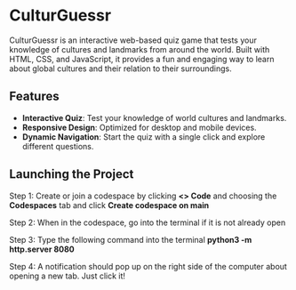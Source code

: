 # CulturGuessr

CulturGuessr is an interactive web-based quiz game that tests your knowledge of cultures and landmarks from around the world. Built with HTML, CSS, and JavaScript, it provides a fun and engaging way to learn about global cultures and their relation to their surroundings.

## Features

- **Interactive Quiz**: Test your knowledge of world cultures and landmarks.
- **Responsive Design**: Optimized for desktop and mobile devices.
- **Dynamic Navigation**: Start the quiz with a single click and explore different questions.

## Launching the Project
Step 1: Create or join a codespace by clicking **<> Code** and choosing the **Codespaces** tab and click **Create codespace on main**

Step 2: When in the codespace, go into the terminal if it is not already open

Step 3: Type the following command into the terminal **python3 -m http.server 8080**

Step 4: A notification should pop up on the right side of the computer about opening a new tab. Just click it!
